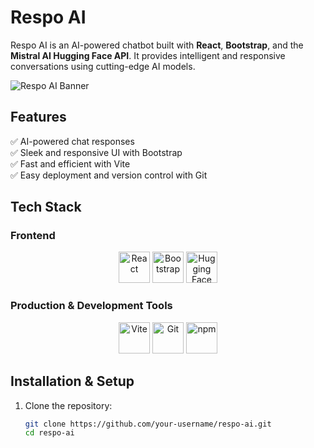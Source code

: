 # **Respo AI**  
Respo AI is an AI-powered chatbot built with **React**, **Bootstrap**, and the **Mistral AI Hugging Face API**. It provides intelligent and responsive conversations using cutting-edge AI models.  

![Respo AI Banner](your-banner-image-url)  

## **Features**  
✅ AI-powered chat responses  
✅ Sleek and responsive UI with Bootstrap  
✅ Fast and efficient with Vite  
✅ Easy deployment and version control with Git  

## **Tech Stack**  

### **Frontend**  
<p align="center">
  <img src="https://upload.wikimedia.org/wikipedia/commons/a/a7/React-icon.svg" alt="React" width="50"/>
  <img src="https://upload.wikimedia.org/wikipedia/commons/b/b2/Bootstrap_logo.svg" alt="Bootstrap" width="50"/>
  <img src="https://huggingface.co/front/assets/huggingface_logo-noborder.svg" alt="Hugging Face" width="50"/>
</p>  

### **Production & Development Tools**  
<p align="center">
  <img src="https://upload.wikimedia.org/wikipedia/commons/f/f1/Vitejs-logo.svg" alt="Vite" width="50"/>
  <img src="https://upload.wikimedia.org/wikipedia/commons/3/3f/Git_icon.svg" alt="Git" width="50"/>
  <img src="https://upload.wikimedia.org/wikipedia/commons/d/db/Npm-logo.svg" alt="npm" width="50"/>
</p>  

## **Installation & Setup**  

1. Clone the repository:  
   ```sh
   git clone https://github.com/your-username/respo-ai.git
   cd respo-ai